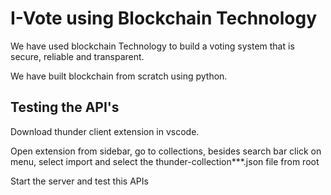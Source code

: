 
# I-Vote using Blockchain Technology
We have used blockchain Technology to build a voting system that is secure, reliable and transparent.

We have built blockchain from scratch using python.

## Testing the API's
Download thunder client extension in vscode.

Open extension from sidebar, go to collections, besides search bar click on menu, select import and select the thunder-collection***.json file from root

Start the server and test this APIs